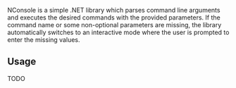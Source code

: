 NConsole is a simple .NET library which parses command line arguments and executes the desired commands with the provided parameters. If the command name or some non-optional parameters are missing, the library automatically switches to an interactive mode where the user is prompted to enter the missing values. 

## Usage

TODO
